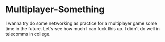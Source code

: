 # Multiplayer-Something
I wanna try do some networking as practice for a multiplayer game some time in the future. Let's see how much I can fuck this up. I didn't do well in telecomms in college.
